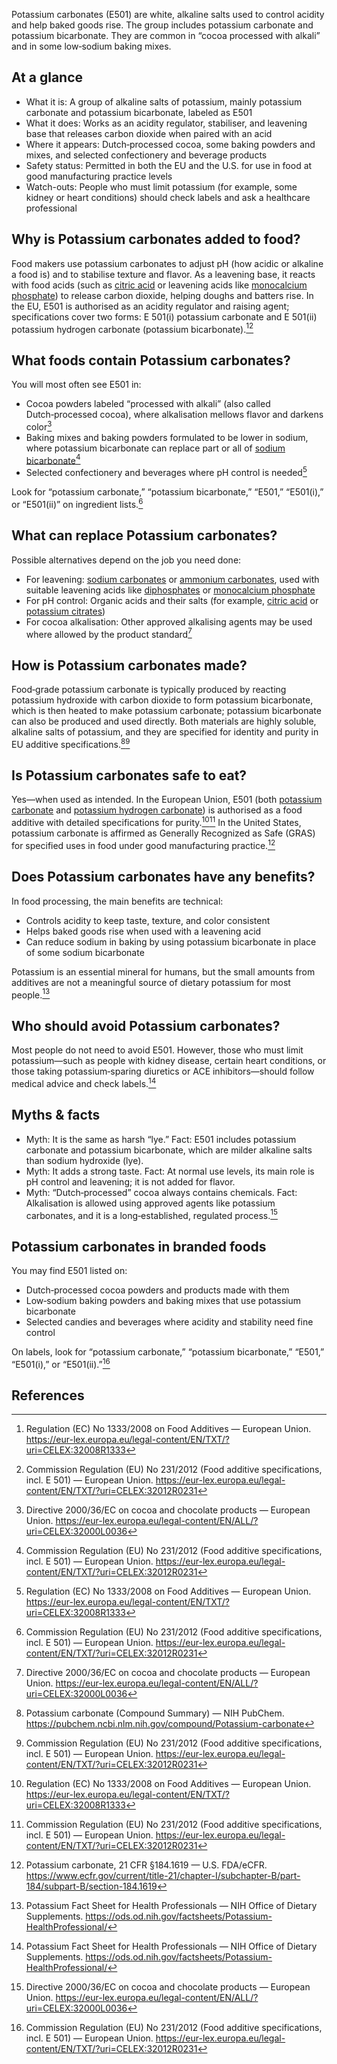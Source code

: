 Potassium carbonates (E501) are white, alkaline salts used to control acidity and help baked goods rise. The group includes potassium carbonate and potassium bicarbonate. They are common in “cocoa processed with alkali” and in some low‑sodium baking mixes.
<!--more-->

## At a glance
- What it is: A group of alkaline salts of potassium, mainly potassium carbonate and potassium bicarbonate, labeled as E501
- What it does: Works as an acidity regulator, stabiliser, and leavening base that releases carbon dioxide when paired with an acid
- Where it appears: Dutch‑processed cocoa, some baking powders and mixes, and selected confectionery and beverage products
- Safety status: Permitted in both the EU and the U.S. for use in food at good manufacturing practice levels
- Watch-outs: People who must limit potassium (for example, some kidney or heart conditions) should check labels and ask a healthcare professional

## Why is Potassium carbonates added to food?
Food makers use potassium carbonates to adjust pH (how acidic or alkaline a food is) and to stabilise texture and flavor. As a leavening base, it reacts with food acids (such as [citric acid](/e330-citric-acid) or leavening acids like [monocalcium phosphate](/e341i-monocalcium-phosphate)) to release carbon dioxide, helping doughs and batters rise. In the EU, E501 is authorised as an acidity regulator and raising agent; specifications cover two forms: E 501(i) potassium carbonate and E 501(ii) potassium hydrogen carbonate (potassium bicarbonate).[^1][^2]

## What foods contain Potassium carbonates?
You will most often see E501 in:
- Cocoa powders labeled “processed with alkali” (also called Dutch‑processed cocoa), where alkalisation mellows flavor and darkens color[^4]
- Baking mixes and baking powders formulated to be lower in sodium, where potassium bicarbonate can replace part or all of [sodium bicarbonate](/e500ii-sodium-bicarbonate)[^2]
- Selected confectionery and beverages where pH control is needed[^1]

Look for “potassium carbonate,” “potassium bicarbonate,” “E501,” “E501(i),” or “E501(ii)” on ingredient lists.[^2]

## What can replace Potassium carbonates?
Possible alternatives depend on the job you need done:
- For leavening: [sodium carbonates](/e500-sodium-carbonates) or [ammonium carbonates](/e503-ammonium-carbonates), used with suitable leavening acids like [diphosphates](/e450-diphosphates) or [monocalcium phosphate](/e341i-monocalcium-phosphate)
- For pH control: Organic acids and their salts (for example, [citric acid](/e330-citric-acid) or [potassium citrates](/e332-potassium-citrates))
- For cocoa alkalisation: Other approved alkalising agents may be used where allowed by the product standard[^4]

## How is Potassium carbonates made?
Food‑grade potassium carbonate is typically produced by reacting potassium hydroxide with carbon dioxide to form potassium bicarbonate, which is then heated to make potassium carbonate; potassium bicarbonate can also be produced and used directly. Both materials are highly soluble, alkaline salts of potassium, and they are specified for identity and purity in EU additive specifications.[^6][^2]

## Is Potassium carbonates safe to eat?
Yes—when used as intended. In the European Union, E501 (both [potassium carbonate](/e501i-potassium-carbonate) and [potassium hydrogen carbonate](/e501ii-potassium-hydrogen-carbonate)) is authorised as a food additive with detailed specifications for purity.[^1][^2] In the United States, potassium carbonate is affirmed as Generally Recognized as Safe (GRAS) for specified uses in food under good manufacturing practice.[^3]

## Does Potassium carbonates have any benefits?
In food processing, the main benefits are technical:
- Controls acidity to keep taste, texture, and color consistent
- Helps baked goods rise when used with a leavening acid
- Can reduce sodium in baking by using potassium bicarbonate in place of some sodium bicarbonate

Potassium is an essential mineral for humans, but the small amounts from additives are not a meaningful source of dietary potassium for most people.[^5]

## Who should avoid Potassium carbonates?
Most people do not need to avoid E501. However, those who must limit potassium—such as people with kidney disease, certain heart conditions, or those taking potassium‑sparing diuretics or ACE inhibitors—should follow medical advice and check labels.[^5]

## Myths & facts
- Myth: It is the same as harsh “lye.” Fact: E501 includes potassium carbonate and potassium bicarbonate, which are milder alkaline salts than sodium hydroxide (lye).
- Myth: It adds a strong taste. Fact: At normal use levels, its main role is pH control and leavening; it is not added for flavor.
- Myth: “Dutch‑processed” cocoa always contains chemicals. Fact: Alkalisation is allowed using approved agents like potassium carbonates, and it is a long‑established, regulated process.[^4]

## Potassium carbonates in branded foods
You may find E501 listed on:
- Dutch‑processed cocoa powders and products made with them
- Low‑sodium baking powders and baking mixes that use potassium bicarbonate
- Selected candies and beverages where acidity and stability need fine control

On labels, look for “potassium carbonate,” “potassium bicarbonate,” “E501,” “E501(i),” or “E501(ii).”[^2]

## References
[^1]: Regulation (EC) No 1333/2008 on Food Additives — European Union. https://eur-lex.europa.eu/legal-content/EN/TXT/?uri=CELEX:32008R1333
[^2]: Commission Regulation (EU) No 231/2012 (Food additive specifications, incl. E 501) — European Union. https://eur-lex.europa.eu/legal-content/EN/TXT/?uri=CELEX:32012R0231
[^3]: Potassium carbonate, 21 CFR §184.1619 — U.S. FDA/eCFR. https://www.ecfr.gov/current/title-21/chapter-I/subchapter-B/part-184/subpart-B/section-184.1619
[^4]: Directive 2000/36/EC on cocoa and chocolate products — European Union. https://eur-lex.europa.eu/legal-content/EN/ALL/?uri=CELEX:32000L0036
[^5]: Potassium Fact Sheet for Health Professionals — NIH Office of Dietary Supplements. https://ods.od.nih.gov/factsheets/Potassium-HealthProfessional/
[^6]: Potassium carbonate (Compound Summary) — NIH PubChem. https://pubchem.ncbi.nlm.nih.gov/compound/Potassium-carbonate

